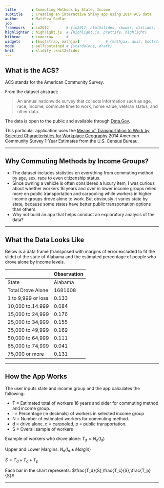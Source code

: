 ```yaml
---
title       : Commuting Methods by State, Income
subtitle    : Creating an interactive Shiny app using 2014 ACS data
author      : Matthew Sedlar
job         : 
framework   : io2012        # {io2012, html5slides, shower, dzslides, ...}
highlighter : highlight.js  # {highlight.js, prettify, highlight}
hitheme     : tomorrow      # 
widgets     : [bootstrap, mathjax]            # {mathjax, quiz, bootstrap}
mode        : selfcontained # {standalone, draft}
knit        : slidify::knit2slides
---
```


## What is the ACS?

ACS stands for the American Community Survey.

From the dataset abstract:

> An annual nationwide survey that collects information such as age, race, income, commute time to work, home value, veteran status, and other data.

The data is open to the public and available through [Data.Gov](http://www.data.gov/). 

This particular application uses the [Means of Transportation to Work by Selected Characteristics for Workplace Geography](http://factfinder.census.gov/bkmk/table/1.0/en/ACS/14_1YR/S0804/0100000US.04000) 2014 American Community Survey 1-Year Estimates from the U.S. Census Bureau.

---

## Why Commuting Methods by Income Groups?

* The dataset includes statistics on everything from commuting method by age, sex, race to even citizenship status. 
* Since owning a vehicle is often considered a luxury item, I was curious about whether workers 16 years and over in lower income groups relied more on public transportation and carpooling while workers in higher income groups drove alone to work. But obviously it varies state by state, because some states have better public transportation options than others.
* Why not build an app that helps conduct an exploratory analysis of the data?

---

## What the Data Looks Like



Below is a data frame (transposed with margins of error excluded to fit the slide) of the state of Alabama and the estimated percentage of people who drove alone by income levels.


|                   |Observation |
|:------------------|:-----------|
|State              |Alabama     |
|Total Drove Alone  |1681608     |
|1 to 9,999 or loss |0.133       |
|10,000 to.14.999   |0.084       |
|15,000 to 24,999   |0.176       |
|25,000 to 34,999   |0.155       |
|35,000 to 49,999   |0.169       |
|50,000 to 64,999   |0.111       |
|65,000 to 74,999   |0.041       |
|75,000 or more     |0.131       |

---

## How the App Works

The user inputs state and income group and the app calculates the following:

* T = Estimated total of workers 16 years and older for commuting method and income group.
* I = Percentage (in decimals) of workers in selected income group
* N = Number of estimated workers for commuting method.
* d = drive alone, c = carpooled, p = public transportation.
* S = Overall sample of workers

Example of workers who drove alone:
$T_d=N_d(I_d)$

Upper and Lower Margins: $N_d(I_d \pm Margin)$

$S=T_d+T_c+T_p$

Each bar in the chart represents: $\frac{T_d}{S},\frac{T_c}{S},\frac{T_p}{S}$

---
